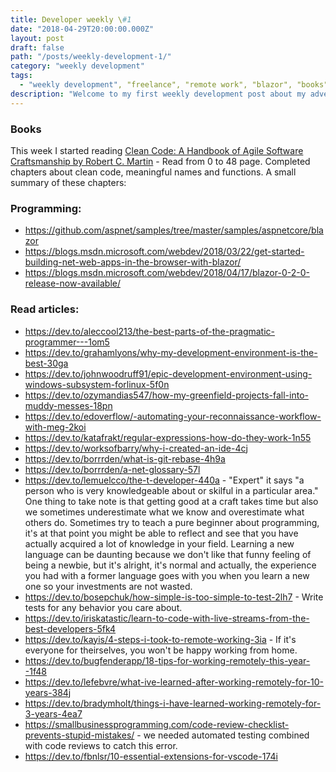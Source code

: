 ```yaml
---
title: Developer weekly \#1 
date: "2018-04-29T20:00:00.000Z"
layout: post
draft: false
path: "/posts/weekly-development-1/"
category: "weekly development"
tags:
  - "weekly development", "freelance", "remote work", "blazor", "books", "clean code", "git", ".net", "visual studio code", "testing"
description: "Welcome to my first weekly development post about my adventure to the world of never ending profesional improvement. In this series I will try to keep a track and reflect some of my weekly learnings, work progress and along with it share my thoughts and opinions."
---
```


### Books
This week I started reading [Clean Code: A Handbook of Agile Software Craftsmanship by Robert C. Martin](https://www.goodreads.com/book/show/3735293-clean-code) - Read from 0 to 48 page. Completed chapters about clean code, meaningful names and functions. A small summary of these chapters:
### Programming: 
* https://github.com/aspnet/samples/tree/master/samples/aspnetcore/blazor
* https://blogs.msdn.microsoft.com/webdev/2018/03/22/get-started-building-net-web-apps-in-the-browser-with-blazor/
* https://blogs.msdn.microsoft.com/webdev/2018/04/17/blazor-0-2-0-release-now-available/

### Read articles: 
* https://dev.to/aleccool213/the-best-parts-of-the-pragmatic-programmer---1om5
* https://dev.to/grahamlyons/why-my-development-environment-is-the-best-30ga
* https://dev.to/johnwoodruff91/epic-development-environment-using-windows-subsystem-forlinux-5f0n
* https://dev.to/ozymandias547/how-my-greenfield-projects-fall-into-muddy-messes-18pn
* https://dev.to/edoverflow/-automating-your-reconnaissance-workflow-with-meg-2koi
* https://dev.to/katafrakt/regular-expressions-how-do-they-work-1n55
* https://dev.to/worksofbarry/why-i-created-an-ide-4cj
* https://dev.to/borrrden/what-is-git-rebase-4h9a
* https://dev.to/borrrden/a-net-glossary-57l
* https://dev.to/lemuelcco/the-t-developer-440a - "Expert" it says "a person who is very knowledgeable about or skilful in a particular area."
One thing to take note is that getting good at a craft takes time but also we sometimes underestimate what we know and overestimate what others do. Sometimes try to teach a pure beginner about programming, it's at that point you might be able to reflect and see that you have actually acquired a lot of knowledge in your field.
Learning a new language can be daunting because we don't like that funny feeling of being a newbie, but it's alright, it's normal and actually, the experience you had with a former language goes with you when you learn a new one so your investments are not wasted. 
* https://dev.to/bosepchuk/how-simple-is-too-simple-to-test-2lh7 - Write tests for any behavior you care about.
* https://dev.to/iriskatastic/learn-to-code-with-live-streams-from-the-best-developers-5fk4
* https://dev.to/kayis/4-steps-i-took-to-remote-working-3ia - If it's everyone for theirselves, you won't be happy working from home.
* https://dev.to/bugfenderapp/18-tips-for-working-remotely-this-year--1f48
* https://dev.to/lefebvre/what-ive-learned-after-working-remotely-for-10-years-384j
* https://dev.to/bradymholt/things-i-have-learned-working-remotely-for-3-years-4ea7
* https://smallbusinessprogramming.com/code-review-checklist-prevents-stupid-mistakes/ - we needed automated testing combined with code reviews to catch this error.
* https://dev.to/fbnlsr/10-essential-extensions-for-vscode-174i
